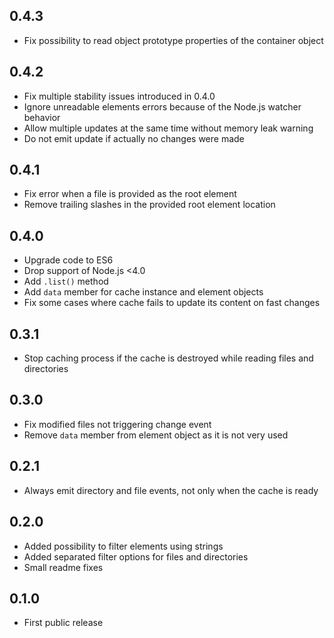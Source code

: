 ## 0.4.3
- Fix possibility to read object prototype properties of the container object

## 0.4.2
- Fix multiple stability issues introduced in 0.4.0
- Ignore unreadable elements errors because of the Node.js watcher behavior
- Allow multiple updates at the same time without memory leak warning
- Do not emit update if actually no changes were made

## 0.4.1
- Fix error when a file is provided as the root element
- Remove trailing slashes in the provided root element location

## 0.4.0
- Upgrade code to ES6
- Drop support of Node.js <4.0
- Add `.list()` method
- Add `data` member for cache instance and element objects
- Fix some cases where cache fails to update its content on fast changes

## 0.3.1
- Stop caching process if the cache is destroyed while reading files and directories

## 0.3.0
- Fix modified files not triggering change event
- Remove `data` member from element object as it is not very used

## 0.2.1
- Always emit directory and file events, not only when the cache is ready

## 0.2.0
- Added possibility to filter elements using strings
- Added separated filter options for files and directories
- Small readme fixes

## 0.1.0
- First public release